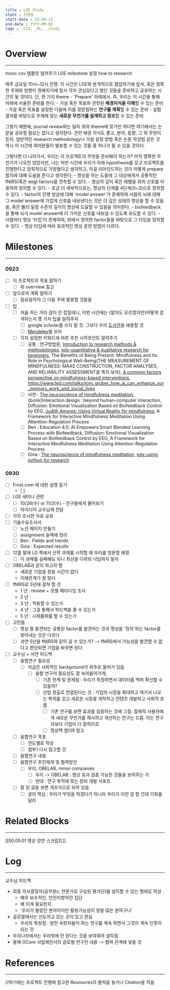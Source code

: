 ```yaml
---
title : LGE Study
state : 진행중
start-date : 22.09.23
end-date : YYYY-MM-DD
tags : _CCS, _ML, _study
---
```

# Overview
---
mooc csv 템플릿 알려주기
LGE milestone 설정
how to research

매주 금요일 10시~12시 진행.
이 시간은 LGE와 본격적으로 협업하기에 앞서, 혹은 정확한 주제와 방향이 정해지기에 앞서 각자 관심있다고 했던 것들을 준비하고 공유하는 시간이 될 것이다.
단, 한 가지 theme - 'Prepare' 아래에서. 즉, 우리는 이 시간을 통해 아래에 서술한 준비를 한다;
	- 가설 혹은 목표와 관련된 **배경지식을 이해**할 수 있는 준비
	- 가설 혹은 목표를 설정한 다음에 이를 뒷받침하는 **연구를 계획**할 수 있는 준비
	- 실험 결과를 바탕으로 주제에 맞는 **새로운 무언가를 설계하고 창조**할 수 있는 준비

그렇기 때문에, journal review와는 달리 위의 theme에 맞기만 하다면 여기에서는 논문을 공유할 필요는 없다고 생각한다. 관련 배경 지식도 좋고, 분야, 동향, 그 외 무엇이든지. 일반적인 research methodology나 가설 설정 방법 혹은 논문 작성법 같은 것 역시 이 시간에 여러분들이 발표할 수 있는 것들 중 하나가 될 수 있을 것이다.

그렇다면 더 나아가서, 우리는 이 프로젝트의 무엇을 준비해야 하는가? 아직 명확한 무언가가 나오진 않았지만, 나는 저번 시간에 우리가 아래 hypothesis를 갖고 프로젝트를 진행한다고 암묵적으로 가정했다고 생각하고, 이걸 리마인드하는 것이 어떻게 prepare 할지에 대해 도움을 준다고 생각한다;
	- 명상을 하는 도중에 그 대상에게서 공통적인 fNIRS(혹은 eeg) factors를 관측할 수 있다.
	- 명상의 깊이 혹은 레벨을 위의 신호를 이용하여 정의할 수 있다.
		- 조금 더 세부적으로는, 명상의 단계를 4단계(0~3)으로 정의할 수 있다.
		- factor의 진행 양상에 대해  'model answer'가 존재하여 사람의 뇌에 대해 그 model answer에 가깝게 신호를 내보낸다는 것은 더 깊은 상태의 명상을 할 수 있음을, 혹은 빨리 일정 수준의 깊이의 명상에 도달할 수 있음을 의미한다.
	- biofeedback을 통해 뇌가 model answer에 더 가까운 신호를 내보낼 수 있도록 유도할 수 있다.
	- 사람마다 명상 '타입'이 존재하여, 위에서 정의한 factor들을 바탕으로 그 타입을 정의할 수 있다.
	- 명상 타입에 따라 효과적인 명상 훈련 방법이 다르다.



# Milestones
---
### 0923
- [ ] 이 프로젝트의 목표 말하기
	- [ ] 위 overview 참고
- [ ] 앞으로의 계획 말하기
	- [ ] 일요일까지 그 다음 주에 발표할 것들을 
- [ ] 팁
	- [ ] 처음 하는 거라 감이 안 잡힐테니, 이번 시간에는 (알지도 모르겠지만)어떻게 검색하는지 몇 가지 팁을 알려주자
		- [ ] google scholar를 쓰지 말 것. 그보다 우리 [도서관](https://kaist-primo.hosted.exlibrisgroup.com/primo-explore/search?vid=KAIST)을 애용할 것.
		- [ ] [Mendeley](https://chrome.google.com/webstore/detail/mendeley-web-importer/dagcmkpagjlhakfdhnbomgmjdpkdklff)를 쓰자
	- [ ] 각자 설정한 키워드에 따른 추천 시작포인트 알려주기
		- [ ] 공통  : 연구방법론, [Introduction to research methods & methodologies](https://www.youtube.com/watch?v=nv7MOoHMM2k), [edx-quantitative & qualitative research for beginners](https://learning.edx.org/course/course-v1:NUS+QQRB001x+2T2021/home), The Benefits of Being Present: Mindfulness and Its Role in Psychological Well-Being(THE MEASUREMENT OF MINDFULNESS: MAAS CONSTRUCTION, FACTOR ANALYSES, AND RELIABILITY ASSESSMENT을 특히 보자), [A common factors perspective on mindfulness-based interventions](https://www.nature.com/articles/s44159-022-00090-8#Sec2), https://www.ted.com/talks/tom_gruber_how_ai_can_enhance_our_memory_work_and_social_lives
		- [ ] 서연  : [The neuroscience of mindfulness meditation](https://www.nature.com/articles/nrn3916), {book}Interaction design : beyond human-computer interaction, Diffusion: Emotional Visualization Based on Biofeedback Control by EEG, [Judith Amores: Using Virtual Reality for mindfulness](https://www.youtube.com/watch?v=dqfjJ-S6lhg&ab_channel=INKtalks), A Framework for Interactive Mindfulness Meditation Using Attention-Regulation Process
		- [ ] Ben   : Education 4.0: AI Empowers Smart Blended Learning Process with Biofeedback, Diffusion: Emotional Visualization Based on Biofeedback Control by EEG, A Framework for Interactive Mindfulness Meditation Using Attention-Regulation Process
		- [ ] Gina  : [The neuroscience of mindfulness meditation](https://www.nature.com/articles/nrn3916), [edx-using python for research](https://www.edx.org/course/using-python-for-research?index=product&queryID=be68ceefec1a39ff1ae5982fa5235729&position=9)

### 0930
- [ ] Frost.com 에 대한 설명 듣기
	- [ ] 
- [ ] LGE 세미나 관련
	- [ ] 10/26(수) or 11/2(수) - 친구들에게 물어보기
	- [ ] 아이디어 교수님께 전달
- [ ] 각자 조사한 자료 공유
- [ ] 기술수요조사서
	- [ ] 노션 페이지 만들기
	- [ ] assignment 슬랙에 정리
	- [ ] Ben :  Fields and trends
	- [ ] Gina : Expected results
- [ ] 12월 말에 LG 쪽에서 산학 과제를 시작할 때 우리를 방문할 예정
	- [ ] 이 과제를 실패해도 되니 최선을 다하되 낙담하지 말자
- [ ] OBELAB과 같이 하고자 함
	- 새로운 기업을 찾을 시간이 없다
	- 이해관계가 잘 맞다
- [ ] fNIRS로 5년에 걸쳐 할 것
	- 1 년 : review + 모델 패러다임 조사
	- 2 년 : 
	- 3 년 : 적용할 수 있는가
	- 4 년 : 그걸 통해서 피드백을 줄 수 있는가
	- 5 년 : 시제품화를 할 수 있는가
- [ ] 고민들
	- [ ] 명상 중 발견되는 공통된 factor를 발견하는 것과 명상을 '정의'하는 factor를 찾아내는 것은 다르다
	- [ ] 과연 5년을 fNIRS와 같이 갈 수 있는가? -> fNIRS에서 가능성을 발견할 수 없다고 판단되면 기업을 바꾸면 된다
- [ ] 교수님 + 서연 피드백
	- [ ] 융합연구 필요성
		- [ ] 지금은 사회적인 background가 위주로 들어가 있음
			- [ ] 융합 연구의 필요성도 잘 녹여들어가게; 
				- [ ] 기존 한계 및 문제점 : 우리가 측정하면서 데이터를 백퍼 확신할 수 있을까? 
				- [ ] 산업 창출로 연결된다는 것 : 기업의 시장을 확대하고 여기서 나오는 특허를 갖고 새로운 시장을 개척하고 컨텐츠 개발하고 사회적 흐름
					- [ ] 기존 연구를 보면 효과를 검증하는 것에 그침. 잠재적 사용자에게 새로운 무언가를 제시하고 개선하는 연구는 드뭄. 이는 연구자보다 기업이 더 잘하므로 
					- [ ] 명상책 챕터9 참고
	- [ ] 융합연구 목표
		- [ ] 연도별로 작성
		- [ ] 첨부1 다시 참고할 것
	- [ ] 융합연구 내용
	- [ ] 융합연구 추진체계 및 협력방안
		- [ ] 우리, OBELAB, minor companies
			- [ ] 우리 -> OBELAB : 명상 효과 검증 가능한 것들을 보여주는 거
			- [ ] 반대 : 연구 목적에 맞는 장비 개발 서포트
	- [ ] 잘 된 글을 보면 개조식으로 되어 있음
		- [ ] 글의 핵심 : 우리가 무엇을 하겠다가 아니라 우리가 이런 걸 할 건데 기회를 달라

# Related Blocks
---
[[00.05.01 명상 강연 스크립트]]


# Log
---

교수님 피드백
- 최종 의사결정자(공무원x, 전문가로 구성된 평가단)를 설득할 수 있는 형태로 작성
	- 매우 보수적인, 안전지향적인 집단
	- 왜 이게 필요한지
	- '우리가 몰랐던 분야이지만 활용가능성이 정말 많은 분야구나'
- 글로벌에서는 선도하고 있는 곳이 있고 현실
	- 우리의 특장점 : 완전 숙련자들이 하는 연구를 계속 하면서 그것이 계속 인풋이 되는 것
- 우리나라에서는 우리밖에 안 된다는 것을 보여줘야 설득됨
- 올해 GCore 사업제안서의 글로벌 연구진 내용 -> 협력 관계에 넣을 것

# References
---
//여기에는 프로젝트 진행에 참고한 Resoucres의 블럭을 놓거나 Citation을 적음